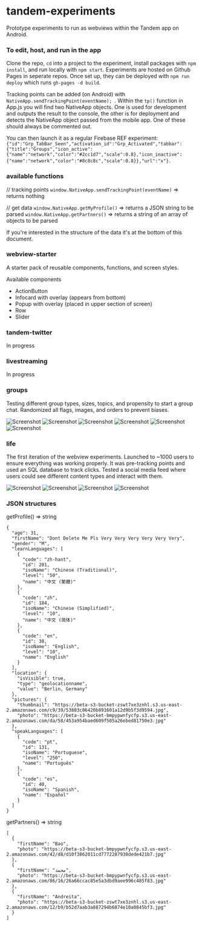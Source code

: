 # tandem-experiments

Prototype experiments to run as webviews within the Tandem app on Android. 

### To edit, host, and run in the app

Clone the repo, `cd` into a project to the experiment, install packages with `npm install`, and run locally with `npm start`. Experiments are hosted on Github Pages in seperate repos. Once set up, they can be deployed with `npm run deploy` which runs `gh-pages -d build`.

Tracking points can be added (on Android) with `NativeApp.sendTrackingPoint(eventName); `. Within the `tp()` function in App.js you will find two NativeApp objects. One is used for development and outputs the result to the console, the other is for deployment and detects the NativeApp object passed from the mobile app. One of these should always be commented out. 

You can then launch it as a regular Firebase REF experiment: 
` {"id":"Grp_TabBar_Seen","activation_id":"Grp_Activated","tabbar":{"title":"Groups","icon_active":{"name":"network","color":"#2cc1d7","scale":0.8},"icon_inactive":{"name":"network","color":"#8c8c8c","scale":0.8}},"url":"x"}`.

### available functions 

// tracking points
`window.NativeApp.sendTrackingPoint(eventName)` => returns nothing

// get data
`window.NativeApp.getMyProfile()` => returns a JSON string to be parsed
`window.NativeApp.getPartners()` => returns a string of an array of objects to be parsed

If you're interested in the structure of the data it's at the bottom of this document.

### webview-starter

A starter pack of reusable components, functions, and screen styles. 

Available components
* ActionButton
* Infocard with overlay (appears from bottom)
* Popup with overlay (placed in upper section of screen)
* Row 
* Slider 

### tandem-twitter
In progress

### livestreaming
In progress

### groups
Testing different group types, sizes, topics, and propensity to start a group chat. Randomized all flags, images, and orders to prevent biases.

![Screenshot](https://github.com/AlexCyphus/tandem-experiments/blob/master/github-images/Groups_1.png)
![Screenshot](https://github.com/AlexCyphus/tandem-experiments/blob/master/github-images/Groups_2.png)
![Screenshot](https://github.com/AlexCyphus/tandem-experiments/blob/master/github-images/Groups_3.png)
![Screenshot](https://github.com/AlexCyphus/tandem-experiments/blob/master/github-images/Groups_4.png)
![Screenshot](https://github.com/AlexCyphus/tandem-experiments/blob/master/github-images/Groups_5.png)
![Screenshot](https://github.com/AlexCyphus/tandem-experiments/blob/master/github-images/Groups_6.png)

### life 
The first iteration of the webview experiments. Launched to ~1000 users to ensure everything was working properly. It was pre-tracking points and used an SQL database to track clicks. Tested a social media feed where users could see different content types and interact with them. 

![Screenshot](https://github.com/AlexCyphus/tandem-experiments/blob/master/github-images/Life_1.png)
![Screenshot](https://github.com/AlexCyphus/tandem-experiments/blob/master/github-images/Life_2.png)
![Screenshot](https://github.com/AlexCyphus/tandem-experiments/blob/master/github-images/Life_3.png)
![Screenshot](https://github.com/AlexCyphus/tandem-experiments/blob/master/github-images/Life_4.png)

### JSON structures

getProfile() => string
```
{
  "age": 31,
  "firstName": "Dont Delete Me Pls Very Very Very Very Very Very",
  "gender": "M",
  "learnLanguages": [
    {
      "code": "zh-hant",
      "id": 201,
      "isoName": "Chinese (Traditional)",
      "level": "50",
      "name": "中文 (繁體)"
    },
    {
      "code": "zh",
      "id": 184,
      "isoName": "Chinese (Simplified)",
      "level": "10",
      "name": "中文 (简体)"
    },
    {
      "code": "en",
      "id": 38,
      "isoName": "English",
      "level": "10",
      "name": "English"
    }
  ],
  "location": {
    "isVisible": true,
    "type": "geolocationname",
    "value": "Berlin, Germany"
  },
  "pictures": {
    "thumbnail": "https://beta-s3-bucket-zswt7xe3znhl.s3.us-east-2.amazonaws.com/c9/39/53803c06420b891601a12d9b5f3d9594.jpg",
    "photo": "https://beta-s3-bucket-bmpypwnfycfp.s3.us-east-2.amazonaws.com/da/58/453a954baed609f505a26ebed81750e3.jpg"
  },
  "speakLanguages": [
    {
      "code": "pt",
      "id": 131,
      "isoName": "Portuguese",
      "level": "250",
      "name": "Português"
    },
    {
      "code": "es",
      "id": 40,
      "isoName": "Spanish",
      "name": "Español"
    }
  ]
}
```

getPartners() => string
```
[
  {
    "firstName": "Bao",
    "photo": "https://beta-s3-bucket-bmpypwnfycfp.s3.us-east-2.amazonaws.com/42/d8/d10f3862011cd7772287930dede421b7.jpg"
  },
  {
    "firstName": "محمد",
    "photo": "https://beta-s3-bucket-bmpypwnfycfp.s3.us-east-2.amazonaws.com/86/16/26a66ccac85e5a3dbd9aee996c485f83.jpg"
  },
  {
    "firstName": "Andreita",
    "photo": "https://beta-s3-bucket-zswt7xe3znhl.s3.us-east-2.amazonaws.com/12/b9/b52d7aab3a887294b6874e10a0845bf3.jpg"
  }
]
```
